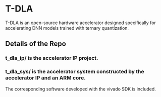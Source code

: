 # T-DLA

T-DLA is an open-source hardware accelerator designed specifically for accelerating DNN models trained with ternary quantization.

## Details of the Repo
### t_dla_ip/ is the accelerator IP project.
### t_dla_sys/ is the accelerator system constructed by the accelerator IP and an ARM core.
The corresponding software developed with the vivado SDK is included.
